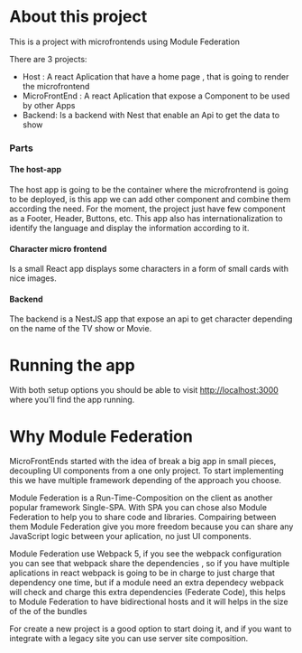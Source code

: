 # About this project 

This is a project with microfrontends using Module Federation

There are 3 projects:
- Host : A react Aplication that have a home page , that is going to render the microfrontend
- MicroFrontEnd : A react Aplication that expose a Component to be used by other Apps
- Backend: Is a backend with Nest that enable an Api to get the data to show
### Parts

#### The host-app

The host app is going to be the container where the microfrontend is going to be deployed, is this app we can add other component and combine them according the need. For the moment, the project just have few component as a Footer, Header, Buttons, etc.
This app also has internationalization to identify the language and display the information according to it.

#### Character micro frontend

Is a small React app displays some characters in a form of small cards with nice images. 

#### Backend

The backend is a NestJS app that expose an api to get character depending on the name of the TV show or Movie.


# Running the app

With both setup options you should be able to visit [http://localhost:3000](http://localhost:3000) where you'll find the app running.

# Why Module Federation

MicroFrontEnds started with the idea of break a big app in small pieces, decoupling UI components from a one only project.  To start implementing this we have multiple framework depending of the approach you choose.

Module Federation is a Run-Time-Composition on the client as another popular framework Single-SPA. With SPA you can chose also Module Federation to help you to share code and libraries. Compairing between them Module Federation give you more freedom because you can share any JavaScript logic between your aplication, no just UI components.

Module Federation use Webpack 5, if you see the webpack configuration you can see that webpack share the dependencies , so if you have multiple aplications in react webpack is going to be in charge to just charge that dependency one time, but if a module need an extra dependecy webpack will check and charge this extra dependencies (Federate Code), this helps to Module Federation to have bidirectional hosts and it will helps in the size of the of the bundles

For create a new project is a good option to start doing it, and if you want to integrate with a legacy site you can use server site composition.
